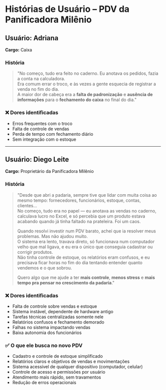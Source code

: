 
# Histórias de Usuário – PDV da Panificadora Milênio

## Usuário: Adriana  
**Cargo:** Caixa

### História

> "No começo, tudo era feito no caderno. Eu anotava os pedidos, fazia a conta na calculadora.  
> Era comum errar o troco, e às vezes a gente esquecia de registrar a venda no fim do dia.  
> A maior dor de cabeça era a **falta de padronização** e **ausência de informações** para o **fechamento do caixa** no final do dia."

### ❌ Dores identificadas
- Erros frequentes com o troco  
- Falta de controle de vendas  
- Perda de tempo com fechamento diário  
- Sem integração com o estoque  

---

## Usuário: Diego Leite  
**Cargo:** Proprietário da Panificadora Milênio

### História

> "Desde que abri a padaria, sempre tive que lidar com muita coisa ao mesmo tempo: fornecedores, funcionários, estoque, contas, clientes...  
> No começo, tudo era no papel — eu anotava as vendas no caderno, calculava lucro no Excel, e só percebia que um produto estava acabando quando já tinha faltado na prateleira. Foi um caos.
>
> Quando resolvi investir num PDV barato, achei que ia resolver meus problemas. Mas não ajudou muito.  
> O sistema era lento, travava direto, só funcionava num computador velho que mal ligava, e eu era o único que conseguia cadastrar ou corrigir produtos.  
> Não tinha controle de estoque, os relatórios eram confusos, e eu precisava ficar horas no fim do dia tentando entender quanto vendemos e o que sobrou.
>
> Quero algo que me ajude a ter **mais controle**, **menos stress** e **mais tempo pra pensar no crescimento da padaria**."

### ❌ Dores identificadas
- Falta de controle sobre vendas e estoque  
- Sistema instável, dependente de hardware antigo  
- Tarefas técnicas centralizadas somente nele  
- Relatórios confusos e fechamento demorado  
- Falhas no sistema impactando vendas  
- Baixa autonomia dos funcionários  

### ✅ O que ele busca no novo PDV
- Cadastro e controle de estoque simplificado  
- Relatórios claros e objetivos de vendas e movimentações  
- Sistema acessível de qualquer dispositivo (computador, celular)  
- Controle de acesso e permissões por usuário  
- Atendimento mais rápido, sem travamentos  
- Redução de erros operacionais  
